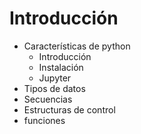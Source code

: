 # Introducción
 * Características de python
   + Introducción
   + Instalación
   + Jupyter
 * Tipos de datos
 * Secuencias
 * Estructuras de control
 * funciones
